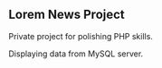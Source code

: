 ## Lorem News Project
Private project for polishing PHP skills.

Displaying data from MySQL server.


